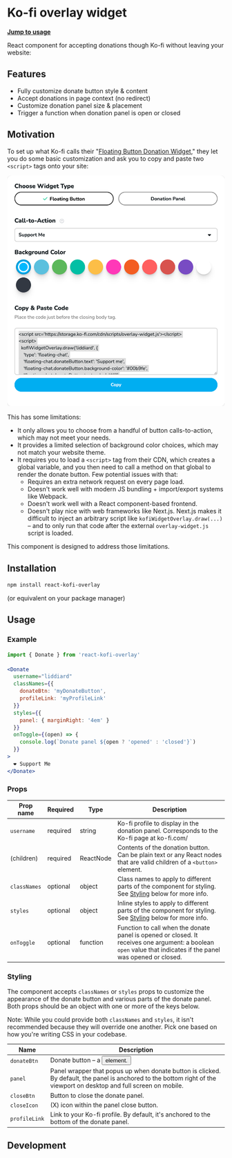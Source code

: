 # Ko-fi overlay widget

[**Jump to usage**](#usage)

React component for accepting donations though Ko-fi without leaving your website:



## Features

- Fully customize donate button style & content
- Accept donations in page context (no redirect)
- Customize donation panel size & placement
- Trigger a function when donation panel is open or closed

## Motivation

To set up what Ko-fi calls their "[Floating Button Donation Widget](https://ko-fi.com/Manage/donation-widget-setup)," they let you do some basic customization and ask you to copy and paste two `<script>` tags onto your site:

![Ko-fi donation widget setup](img/kofi_donation_widget_setup.png)

This has some limitations:

- It only allows you to choose from a handful of button calls-to-action, which may not meet your needs.
- It provides a limited selection of background color choices, which may not match your website theme.
- It requires you to load a `<script>` tag from their CDN, which creates a global variable, and you then need to call a method on that global to render the donate button. Few potential issues with that:
  - Requires an extra network request on every page load.
  - Doesn't work well with modern JS bundling + import/export systems like Webpack.
  - Doesn't work well with a React component-based frontend.
  - Doesn't play nice with web frameworks like Next.js. Next.js makes it difficult to inject an arbitrary script like `kofiWidgetOverlay.draw(...)` – and to only run that code after the external `overlay-widget.js` script is loaded.

This component is designed to address those limitations.

## Installation

```bash
npm install react-kofi-overlay
```

(or equivalent on your package manager)

## Usage

### Example

```jsx
import { Donate } from 'react-kofi-overlay'

<Donate
  username="liddiard"
  classNames={{
    donateBtn: 'myDonateButton',
    profileLink: 'myProfileLink'
  }}
  styles={{
    panel: { marginRight: '4em' }
  }}
  onToggle={(open) => {
    console.log(`Donate panel ${open ? 'opened' : 'closed'}`)
  }}
>
  ❤️ Support Me
</Donate>
```

### Props

| Prop name | Required | Type | Description |
| ------------- | ------------- | ------------- | ------------- |
| `username` | required | string | Ko-fi profile to display in the donation panel. Corresponds to the Ko-fi page at ko-fi.com/<username> |
| (children) | required | ReactNode | Contents of the donation button. Can be plain text or any React nodes that are valid children of a `<button>` element. |
| `classNames` | optional | object | Class names to apply to different parts of the component for styling. See [Styling](#styling) below for more info. |
| `styles` | optional | object | Inline styles to apply to different parts of the component for styling. See [Styling](#styling) below for more info. |
| `onToggle` | optional | function | Function to call when the donate panel is opened or closed. It receives one argument: a boolean `open` value that indicates if the panel was opened or closed. |

### Styling

The component accepts `classNames` or `styles` props to customize the appearance of the donate button and various parts of the donate panel. Both props should be an object with one or more of the keys below.

Note: While you could provide both `classNames` and `styles`, it isn't recommended because they will override one another. Pick one based on how you're writing CSS in your codebase.

| Name  | Description |
| ------------- | ------------- |
| `donateBtn` | Donate button – a <button> element. |
| `panel` | Panel wrapper that popus up when donate button is clicked. By default, the panel is anchored to the bottom right of the viewport on desktop and full screen on mobile. |
| `closeBtn` | Button to close the donate panel. |
| `closeIcon` | (X) icon within the panel close button. |
| `profileLink` | Link to your Ko-fi profile. By default, it's anchored to the bottom of the donate panel. |


## Development
